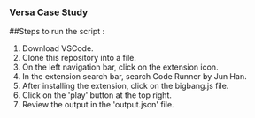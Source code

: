 ### Versa Case Study

##Steps to run the script : 
1. Download VSCode.
2. Clone this repository into a file.
3. On the left navigation bar, click on the extension icon.
4. In the extension search bar, search Code Runner by Jun Han.
5. After installing the extension, click on the bigbang.js file.
6. Click on the 'play' button at the top right. 
7. Review the output in the 'output.json' file.


